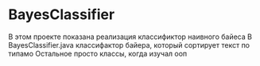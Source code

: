 # BayesClassifier
В этом проекте показана реализация классификтор наивного байеса 
В BayesClassifier.java  классифактор байера, который сортирует текст по типамо
Остальное просто классы, когда изучал ооп
